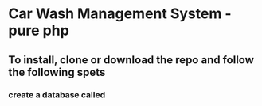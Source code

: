 # Car Wash Management System - pure php
## To install, clone or download the repo and follow the following spets
### create a database called  
